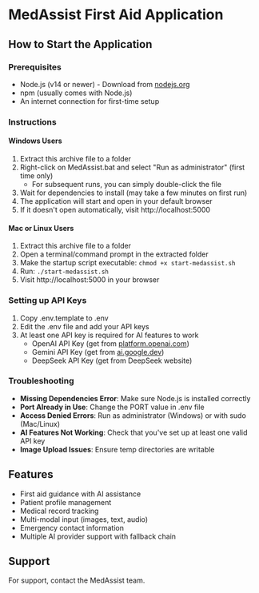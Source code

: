 # MedAssist First Aid Application

## How to Start the Application

### Prerequisites
- Node.js (v14 or newer) - Download from [nodejs.org](https://nodejs.org/)
- npm (usually comes with Node.js)
- An internet connection for first-time setup

### Instructions

#### Windows Users
1. Extract this archive file to a folder
2. Right-click on MedAssist.bat and select "Run as administrator" (first time only)
   - For subsequent runs, you can simply double-click the file
3. Wait for dependencies to install (may take a few minutes on first run)
4. The application will start and open in your default browser
5. If it doesn't open automatically, visit http://localhost:5000

#### Mac or Linux Users
1. Extract this archive file to a folder
2. Open a terminal/command prompt in the extracted folder
3. Make the startup script executable: `chmod +x start-medassist.sh`
4. Run: `./start-medassist.sh`
5. Visit http://localhost:5000 in your browser

### Setting up API Keys
1. Copy .env.template to .env
2. Edit the .env file and add your API keys
3. At least one API key is required for AI features to work
   - OpenAI API Key (get from [platform.openai.com](https://platform.openai.com/))
   - Gemini API Key (get from [ai.google.dev](https://ai.google.dev/))
   - DeepSeek API Key (get from DeepSeek website)

### Troubleshooting
- **Missing Dependencies Error**: Make sure Node.js is installed correctly
- **Port Already in Use**: Change the PORT value in .env file
- **Access Denied Errors**: Run as administrator (Windows) or with sudo (Mac/Linux)
- **AI Features Not Working**: Check that you've set up at least one valid API key
- **Image Upload Issues**: Ensure temp directories are writable

## Features
- First aid guidance with AI assistance
- Patient profile management
- Medical record tracking
- Multi-modal input (images, text, audio)
- Emergency contact information
- Multiple AI provider support with fallback chain

## Support
For support, contact the MedAssist team.
